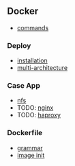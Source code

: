 ## Docker
* [commands](/basic-theories/commands/docker/README.md)

### Deploy
* [installation](installation.md)
* [multi-architecture](multi-architecture.md)

### Case App
* [nfs](case/nfs/README.md)
* TODO: [nginx](case/nginx/README.md)
* TODO: [haproxy](case/haproxy/README.md)

### Dockerfile
* [grammar](dockerfile/README.md)
* [image init](dockerfile/image-init.md)
